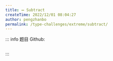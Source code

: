 ```yaml
---
title: ➖ Subtract
createTime: 2022/12/01 08:04:27
author: pengzhanbo
permalink: /type-challenges/extreme/subtract/
---
```


::: info 题目
Github: []()

```ts

```

:::
